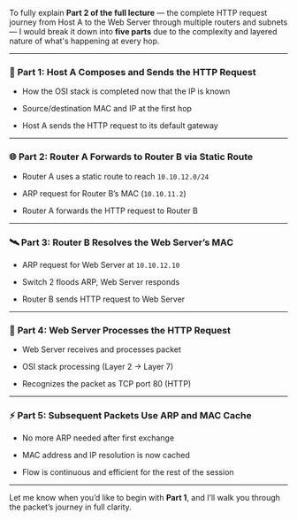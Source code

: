 To fully explain **Part 2 of the full lecture** — the complete HTTP request journey from Host A to the Web Server through multiple routers and subnets — I would break it down into **five parts** due to the complexity and layered nature of what's happening at every hop.

---

### 🔁 **Part 1: Host A Composes and Sends the HTTP Request**

- How the OSI stack is completed now that the IP is known
    
- Source/destination MAC and IP at the first hop
    
- Host A sends the HTTP request to its default gateway
    

---

### 🌐 **Part 2: Router A Forwards to Router B via Static Route**

- Router A uses a static route to reach `10.10.12.0/24`
    
- ARP request for Router B’s MAC (`10.10.11.2`)
    
- Router A forwards the HTTP request to Router B
    

---

### 🛰️ **Part 3: Router B Resolves the Web Server’s MAC**

- ARP request for Web Server at `10.10.12.10`
    
- Switch 2 floods ARP, Web Server responds
    
- Router B sends HTTP request to Web Server
    

---

### 🧠 **Part 4: Web Server Processes the HTTP Request**

- Web Server receives and processes packet
    
- OSI stack processing (Layer 2 → Layer 7)
    
- Recognizes the packet as TCP port 80 (HTTP)
    

---

### ⚡ **Part 5: Subsequent Packets Use ARP and MAC Cache**

- No more ARP needed after first exchange
    
- MAC address and IP resolution is now cached
    
- Flow is continuous and efficient for the rest of the session
    

---

Let me know when you’d like to begin with **Part 1**, and I’ll walk you through the packet’s journey in full clarity.